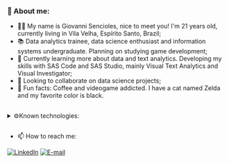 ### 🍥 About me:

- 👨‍💻 My name is Giovanni Sencioles, nice to meet you! I'm 21 years old, currently living in Vila Velha, Espírito Santo, Brazil;
- 📚 Data analytics trainee, data science enthusiast and information systems undergraduate. Planning on studying game development;
- 🌱 Currently learning more about data and text analytics. Developing my skills with SAS Code and SAS Studio, mainly Visual Text Analytics and Visual Investigator;
- 🤝 Looking to collaborate on data science projects;
- 🧠 Fun facts: Coffee and videogame addicted. I have a cat named Zelda and my favorite color is black.

##
<details> <summary>⚙Known technologies: </summary><br>
  
  * <img height="20" width="20" src="https://cdn.jsdelivr.net/gh/devicons/devicon/icons/python/python-original.svg"/> Python
    * numpy, pandas, requests, BeautifulSoup
  * <img height="20" width="20" src="https://cdn.jsdelivr.net/gh/devicons/devicon/icons/c/c-original.svg" /> C
  * <img height="20" width="20" src="https://cdn.jsdelivr.net/gh/devicons/devicon/icons/java/java-original.svg" /> Java
  * SAS Code and SAS Studio
    * Visual Text Analytics, learning Visual Investigator
  * <img height="20" width="20" src="https://cdn.jsdelivr.net/gh/devicons/devicon/icons/postgresql/postgresql-original.svg" /> SQL
    * PostgreSQL
  * <img height="20" width="20" src="https://cdn.jsdelivr.net/gh/devicons/devicon/icons/html5/html5-original-wordmark.svg" /> HTML
  * <img height="20" width="20" src="https://cdn.jsdelivr.net/gh/devicons/devicon/icons/linux/linux-original.svg" /> Linux OS and Shell
</br></details> 

##
- 📫 How to reach me: 

[![LinkedIn](https://img.shields.io/badge/-giovannisencioles-blue?style=flat-square&logo=Linkedin&logoColor=white)](https://www.linkedin.com/in/giovanni-sencioles-457356189/)
[![E-mail](https://img.shields.io/badge/-giovannisencioles@gmail.com-crimson?style=flat-square&logo=Gmail&logoColor=white)](mailto:giovannisencioles@gmail.com)
